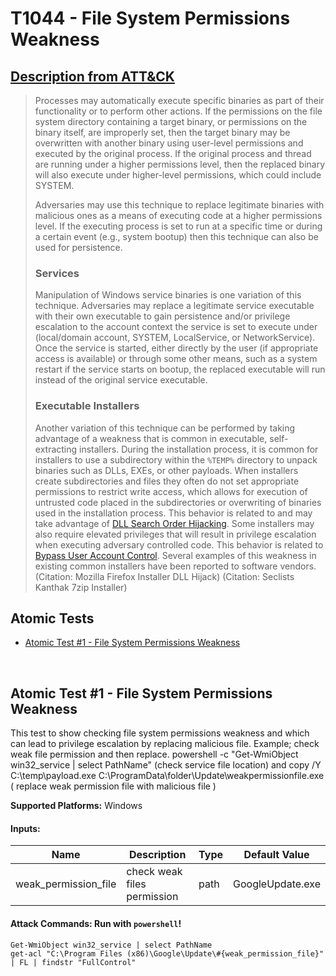 # T1044 - File System Permissions Weakness
## [Description from ATT&CK](https://attack.mitre.org/wiki/Technique/T1044)
<blockquote>Processes may automatically execute specific binaries as part of their functionality or to perform other actions. If the permissions on the file system directory containing a target binary, or permissions on the binary itself, are improperly set, then the target binary may be overwritten with another binary using user-level permissions and executed by the original process. If the original process and thread are running under a higher permissions level, then the replaced binary will also execute under higher-level permissions, which could include SYSTEM.

Adversaries may use this technique to replace legitimate binaries with malicious ones as a means of executing code at a higher permissions level. If the executing process is set to run at a specific time or during a certain event (e.g., system bootup) then this technique can also be used for persistence.

### Services

Manipulation of Windows service binaries is one variation of this technique. Adversaries may replace a legitimate service executable with their own executable to gain persistence and/or privilege escalation to the account context the service is set to execute under (local/domain account, SYSTEM, LocalService, or NetworkService). Once the service is started, either directly by the user (if appropriate access is available) or through some other means, such as a system restart if the service starts on bootup, the replaced executable will run instead of the original service executable.

### Executable Installers

Another variation of this technique can be performed by taking advantage of a weakness that is common in executable, self-extracting installers. During the installation process, it is common for installers to use a subdirectory within the <code>%TEMP%</code> directory to unpack binaries such as DLLs, EXEs, or other payloads. When installers create subdirectories and files they often do not set appropriate permissions to restrict write access, which allows for execution of untrusted code placed in the subdirectories or overwriting of binaries used in the installation process. This behavior is related to and may take advantage of [DLL Search Order Hijacking](https://attack.mitre.org/techniques/T1038). Some installers may also require elevated privileges that will result in privilege escalation when executing adversary controlled code. This behavior is related to [Bypass User Account Control](https://attack.mitre.org/techniques/T1088). Several examples of this weakness in existing common installers have been reported to software vendors. (Citation: Mozilla Firefox Installer DLL Hijack) (Citation: Seclists Kanthak 7zip Installer)</blockquote>

## Atomic Tests

- [Atomic Test #1 - File System Permissions Weakness](#atomic-test-1---file-system-permissions-weakness)


<br/>

## Atomic Test #1 - File System Permissions Weakness
This test to show checking file system permissions weakness and which can lead to privilege escalation by replacing malicious file. Example; check weak file permission and then replace.
powershell -c "Get-WmiObject win32_service | select PathName"   (check service file location) and 
copy /Y C:\temp\payload.exe C:\ProgramData\folder\Update\weakpermissionfile.exe   ( replace weak permission file with malicious file )

**Supported Platforms:** Windows




#### Inputs:
| Name | Description | Type | Default Value | 
|------|-------------|------|---------------|
| weak_permission_file | check weak files permission | path | GoogleUpdate.exe|


#### Attack Commands: Run with `powershell`! 
```
Get-WmiObject win32_service | select PathName
get-acl "C:\Program Files (x86)\Google\Update\#{weak_permission_file}" | FL | findstr "FullControl"
```






<br/>
